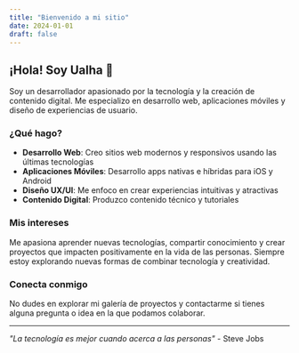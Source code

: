 ```yaml
---
title: "Bienvenido a mi sitio"
date: 2024-01-01
draft: false
---
```


## ¡Hola! Soy Ualha 👋

Soy un desarrollador apasionado por la tecnología y la creación de contenido digital. Me especializo en desarrollo web, aplicaciones móviles y diseño de experiencias de usuario.

### ¿Qué hago?

- **Desarrollo Web**: Creo sitios web modernos y responsivos usando las últimas tecnologías
- **Aplicaciones Móviles**: Desarrollo apps nativas e híbridas para iOS y Android
- **Diseño UX/UI**: Me enfoco en crear experiencias intuitivas y atractivas
- **Contenido Digital**: Produzco contenido técnico y tutoriales

### Mis intereses

Me apasiona aprender nuevas tecnologías, compartir conocimiento y crear proyectos que impacten positivamente en la vida de las personas. Siempre estoy explorando nuevas formas de combinar tecnología y creatividad.

### Conecta conmigo

No dudes en explorar mi galería de proyectos y contactarme si tienes alguna pregunta o idea en la que podamos colaborar.

---

*"La tecnología es mejor cuando acerca a las personas"* - Steve Jobs

